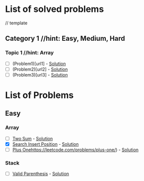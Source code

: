 # List of solved problems

// template
## Category 1 //hint: Easy, Medium, Hard
### Topic 1 //hint: Array
  - [ ] (Problem1)[url1] - [Solution](url)
  - [ ] (Problem2)[url2] - [Solution](url)
  - [ ] (Problem3)[url3] - [Solution](url)

# List of Problems

## Easy

### Array
  - [ ] [Two Sum](https://leetcode.com/problems/two-sum/) - [Solution](url)
  - [x] [Search Insert Position](https://leetcode.com/problems/search-insert-position/) - [Solution](https://github.com/AliAkberAakash/problem-solving-2023-24/blob/main/easy/array/search_insert_position.dart)
  - [ ] [Plus One](https://leetcode.com/problems/plus-one/)https://leetcode.com/problems/plus-one/) - [Solution](url)

### Stack
  - [ ] [Valid Parenthesis](https://leetcode.com/problems/valid-parentheses/) - [Solution](https://github.com/AliAkberAakash/problem-solving-2023-24/blob/main/easy/stack/valid-parenthesis.dart)
